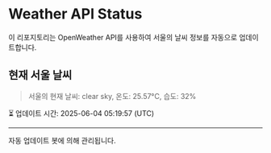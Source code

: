 
# Weather API Status

이 리포지토리는 OpenWeather API를 사용하여 서울의 날씨 정보를 자동으로 업데이트합니다.

## 현재 서울 날씨
> 서울의 현재 날씨: clear sky, 온도: 25.57°C, 습도: 32%

⏳ 업데이트 시간: 2025-06-04 05:19:57 (UTC)

---
자동 업데이트 봇에 의해 관리됩니다.
